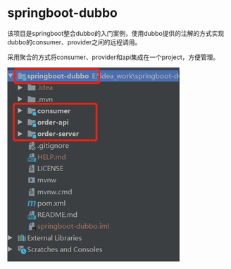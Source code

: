 # springboot-dubbo
该项目是springboot整合dubbo的入门案例，使用dubbo提供的注解的方式实现dubbo的consumer、provider之间的远程调用。

采用聚合的方式将consumer、provider和api集成在一个project，方便管理。

![img](./sources/1589276239.png)